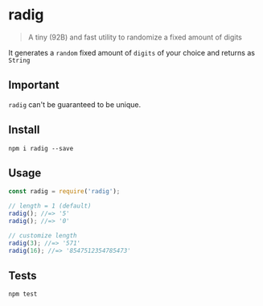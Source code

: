 # radig
> A tiny (92B) and fast utility to randomize a fixed amount of digits

It generates a `random` fixed amount of `digits` of your choice and returns as `String`

## Important
`radig` can't be guaranteed to be unique.

## Install

`npm i radig --save`

## Usage

```js
const radig = require('radig');

// length = 1 (default)
radig(); //=> '5'
radig(); //=> '0'

// customize length
radig(3); //=> '571'
radig(16); //=> '8547512354785473'
```

## Tests

`npm test`
